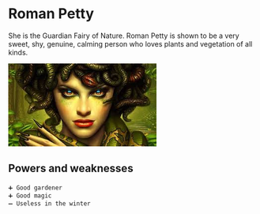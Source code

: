 # Roman Petty

She is the Guardian Fairy of Nature. Roman Petty is shown to be a very sweet, shy, genuine, calming person who loves plants and vegetation of all kinds.

![Roman Petty](../pictures/roman_petty.jpg)

## Powers and weaknesses

    ➕ Good gardener
    ➕ Good magic
    ➖ Useless in the winter